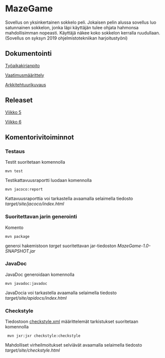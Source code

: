 # MazeGame

Sovellus on yksinkertainen sokkelo peli. Jokaisen pelin alussa sovellus luo satunnainen sokkelon, jonka läpi käyttäjän tulee ohjata hahmonsa mahdollisimman nopeasti. Käyttäjä näkee koko sokkelon kerralla ruudullaan.
(Sovellus on syksyn 2019 ohjelmistotekniikan harjoitustyöni)

## Dokumentointi
[Työaikakirjanpito](./dokumentointi/tuntikirjanpito.md)

[Vaatimusmäärittely](./dokumentointi/vaatimusmaarittely.md)

[Arkkitehtuurikuvaus](./dokumentointi/arkkitehtuuri.md)

## Releaset

[Viikko 5](https://github.com/anttoh/ot-harjoitustyo/releases/tag/viikko5)

[Viikko 6](https://github.com/anttoh/ot-harjoitustyo/releases/tag/viikko6)


## Komentorivitoiminnot

### Testaus

Testit suoritetaan komennolla

```
mvn test
```

Testikattavuusraportti luodaan komennolla

```
mvn jacoco:report
```

Kattavuusraporttia voi tarkastella avaamalla selaimella tiedosto _target/site/jacoco/index.html_

### Suoritettavan jarin generointi

Komento

```
mvn package
```

generoi hakemistoon _target_ suoritettavan jar-tiedoston _MazeGame-1.0-SNAPSHOT.jar_

### JavaDoc

JavaDoc generoidaan komennolla

```
mvn javadoc:javadoc
```

JavaDocia voi tarkastella avaamalla selaimella tiedosto _target/site/apidocs/index.html_

### Checkstyle

Tiedostoon [checkstyle.xml](./MazeGame/checkstyle.xml) määrittelemät tarkistukset suoritetaan komennolla

```
 mvn jxr:jxr checkstyle:checkstyle
```

Mahdolliset virheilmoitukset selviävät avaamalla selaimella tiedosto _target/site/checkstyle.html_
